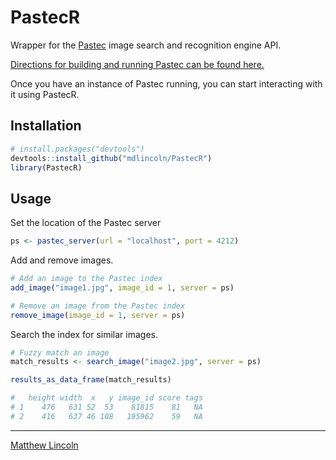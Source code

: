 PastecR
=======

Wrapper for the [Pastec](http://pastec.io/) image search and recognition engine API.

[Directions for building and running Pastec can be found here.](http://pastec.io/doc#setup)

Once you have an instance of Pastec running, you can start interacting with it using PastecR.

## Installation

```r
# install.packages("devtools")
devtools::install_github("mdlincoln/PastecR")
library(PastecR)
```

## Usage

Set the location of the Pastec server

```r
ps <- pastec_server(url = "localhost", port = 4212)
```

Add and remove images.

```r
# Add an image to the Pastec index
add_image("image1.jpg", image_id = 1, server = ps)

# Remove an image from the Pastec index
remove_image(image_id = 1, server = ps)
```

Search the index for similar images.

```r
# Fuzzy match an image
match_results <- search_image("image2.jpg", server = ps)

results_as_data_frame(match_results)

#   height width  x   y image_id score tags
# 1    476   631 52  53    81815    81   NA
# 2    416   637 46 108   195962    59   NA
```

---
[Matthew Lincoln](http://matthewlincoln.net)
